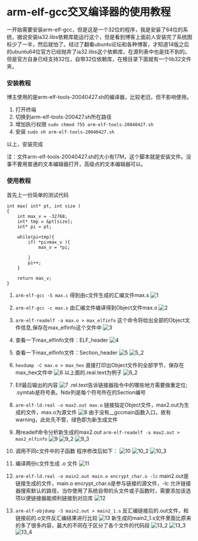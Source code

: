 # arm-elf-gcc交叉编译器的使用教程

一开始需要安装arm-elf-gcc，但是这是一个32位的程序，我是安装了64位的系统，据说安装ia32.libs依赖库能运行这个，但是看到博客上面前人安装完了系统图标少了一半，然后就怕了。经过了翻看ubuntu论坛和各种博客，才知道14版之后的ubuntu64位官方已经抛弃了ia32.libs这个依赖库，在源列表中也是找不到的。但是官方自身已经支持32位，自带32位依赖库，在根目录下面就有一个lib32文件夹。

### 安装教程

博主使用的是arm-elf-tools-20040427.sh的编译器，比较老旧，但不影响使用。

1. 打开终端
2. 切换到arm-elf-tools-200427.sh所在路径
3. 增加执行权限
	`sudo chmod 755 arm-elf-tools-20040427.sh`
4. 安装
	`sudo sh arm-elf-tools-20040427.sh`

以上，安装完成

注：文件arm-elf-tools-20040427.sh的大小有17M，这个脚本就是安装文件。没事不要用普通的文本编辑器打开，高级点的文本编辑器可以。

### 使用教程

首先上一份简单的测试代码

```
int max( int* pt, int size )
{
	int max_v = -32768;
	int* tmp = &pt[size];
	int* pi = pt;
	
	while(pi<tmp){
		if( *pi>max_v ){
			max_v = *pi;
		
		}
		pi++;
	}
	
	return max_v;	
}
```

1. `arm-elf-gcc -S max.c`
	得到由c文件生成的汇编文件max.s
	![1](/images/wsine-blog-image117.png)

2. `arm-elf-gcc -c max.s`
	由汇编文件编译得到Object文件max.o
	![2](/images/wsine-blog-image118.png)

3. `arm-elf-readelf -a max.o > max_elfinfo`
	这个命令将给出全部的Object文件信息,保存在max_elfinfo这个文件中
	![3](/images/wsine-blog-image119.png)

4. 查看一下max_elfinfo文件：ELF_header
	![4](/images/wsine-blog-image120.png)

5. 查看一下max_elfinfo文件：Section_header
	![5](/images/wsine-blog-image121.png)
	![5_2](/images/wsine-blog-image122.png)



6. `hexdump -C max.o > max_hex`
	直接打印出Object文件的全部字节，保存在max_hex文件中
	![6](/images/wsine-blog-image123.png)
	以上面的.real.text为例子
	![6_2](/images/wsine-blog-image124.png)

7. Elf最后输出的内容
	![7](/images/wsine-blog-image125.png)
	.rel.text告诉链接器指令中的哪些地方需要做重定位;
	.symtab是符号表。Ndx列是每个符号所在的Section编号
8. `arm-elf-ld.real -o max2.out max.o`
	链接指定Object文件，max2.out为生成的文件，max.o为源文件
	![8](/images/wsine-blog-image126.png)
	由于没有__gccmain函数入口，故有warning，此处先不管，绿色即为新生成文件
9. 用readelf命令分析新生成的max2.out
	`arm-elf-readelf -a max2.out > max2_elfinfo`
	![9](/images/wsine-blog-image127.png)
	![9_2](/images/wsine-blog-image128.png)
	![9_3](/images/wsine-blog-image129.png)

10. 调用不同c文件中的子函数
	程序修改后如下：
	![10](/images/wsine-blog-image130.png)
	![10_2](/images/wsine-blog-image131.png)
	![10_3](/images/wsine-blog-image132.png)

11. 编译两份c文件生成 .o 文件
	![11](/images/wsine-blog-image133.png)

12. `arm-elf-ld.real -o main2.out main.o encrypt_char.o -lc`
	main2.out是链接生成的文件，main.o encrypt_char.o是参与链接的源文件，-lc 允许链接器搜索默认的路径，当你使用了系统自带的头文件或子函数时，需要添加该选项以便链接器能顺利链接到对应库
	![12](/images/wsine-blog-image134.png)

13. `arm-elf-objdump -S main2.out > main2_1.s`
	反汇编链接后的.out文件，和链接前的.o文件反汇编结果进行比较
	![13](/images/wsine-blog-image135.png)
	新生成的main2_1.s文件里面比原来的多了很多内容，最大的不同在于区分了各个文件的代码段
	![13_2](/images/wsine-blog-image136.png)
	![13_3](/images/wsine-blog-image137.png)
	![13_4](/images/wsine-blog-image138.png)